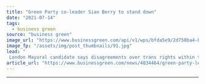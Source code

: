 ```yaml
---
title: "Green Party co-leader Sian Berry to stand down"
date: "2021-07-14"
tags: 
  - business green
source: "business green"
image_url: "https://www.businessgreen.com/api/v1/wps/bfda5e9/2d750ba4-bb14-478b-a6d5-9f70daa475cd/7/JBSB-portrait-cleanair-launch-800-185x114.jpg"
image_fp: "/assets/img/post_thumbnails/91.jpg"
lead: "
 London Mayoral candidate says disagreements over trans rights within the party have resulted in 'mixed messages' ..."
article_url: "https://www.businessgreen.com/news/4034464/green-party-leader-sian-berry-stand"
---
```


---
